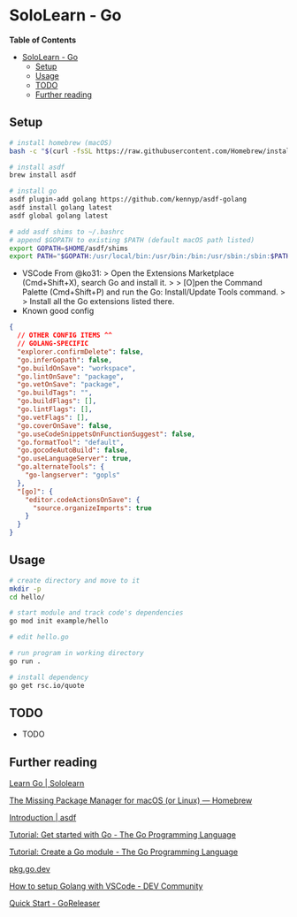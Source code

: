 # SoloLearn - Go

**Table of Contents**
* [SoloLearn - Go](#sololearn---go)
  * [Setup](#setup)
  * [Usage](#usage)
  * [TODO](#todo)
  * [Further reading](#further-reading)

## Setup
```bash
# install homebrew (macOS)
bash -c "$(curl -fsSL https://raw.githubusercontent.com/Homebrew/install/HEAD/install.sh)"

# install asdf
brew install asdf

# install go
asdf plugin-add golang https://github.com/kennyp/asdf-golang
asdf install golang latest
asdf global golang latest

# add asdf shims to ~/.bashrc
# append $GOPATH to existing $PATH (default macOS path listed)
export GOPATH=$HOME/asdf/shims
export PATH="$GOPATH:/usr/local/bin:/usr/bin:/bin:/usr/sbin:/sbin:$PATH"
```

* VSCode
  From @ko31: > Open the Extensions Marketplace (Cmd+Shift+X), search Go and install it. > > [O]pen the Command Palette (Cmd+Shift+P) and run the Go: Install/Update Tools command. > > Install all the Go extensions listed there.
* Known good config

```json
{
  // OTHER CONFIG ITEMS ^^
  // GOLANG-SPECIFIC
  "explorer.confirmDelete": false,
  "go.inferGopath": false,
  "go.buildOnSave": "workspace",
  "go.lintOnSave": "package",
  "go.vetOnSave": "package",
  "go.buildTags": "",
  "go.buildFlags": [],
  "go.lintFlags": [],
  "go.vetFlags": [],
  "go.coverOnSave": false,
  "go.useCodeSnippetsOnFunctionSuggest": false,
  "go.formatTool": "default",
  "go.gocodeAutoBuild": false,
  "go.useLanguageServer": true,
  "go.alternateTools": {
    "go-langserver": "gopls"
  },
  "[go]": {
    "editor.codeActionsOnSave": {
      "source.organizeImports": true
    }
  }
}
```

## Usage

```bash
# create directory and move to it
mkdir -p
cd hello/

# start module and track code's dependencies
go mod init example/hello

# edit hello.go

# run program in working directory
go run .

# install dependency
go get rsc.io/quote
```

## TODO

* TODO

## Further reading

[Learn Go | Sololearn](https://www.sololearn.com/learning/1164)

[The Missing Package Manager for macOS (or Linux) — Homebrew](https://brew.sh/)

[Introduction | asdf](https://asdf-vm.com/guide/introduction.html)

[Tutorial: Get started with Go - The Go Programming Language](https://golang.org/doc/tutorial/getting-started)

[Tutorial: Create a Go module - The Go Programming Language](https://golang.org/doc/tutorial/create-module)

[pkg.go.dev](https://pkg.go.dev/)

[How to setup Golang with VSCode - DEV Community](https://dev.to/ko31/how-to-setup-golang-with-vscode-1i4i)

[Quick Start - GoReleaser](https://goreleaser.com/quick-start/)
